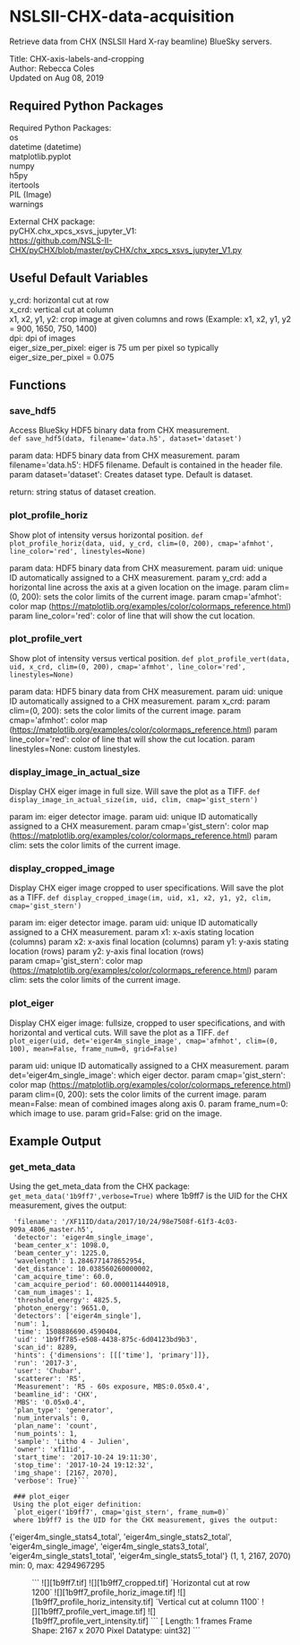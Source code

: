 # NSLSII-CHX-data-acquisition
Retrieve data from CHX (NSLSII Hard X-ray beamline) BlueSky servers.

Title: CHX-axis-labels-and-cropping<br/>
Author: Rebecca Coles<br/>
Updated on Aug 08, 2019<br/>

## Required Python Packages
Required Python Packages:<br/>
	os<br/>
	datetime (datetime)<br/>
	matplotlib.pyplot<br/>
	numpy<br/>
	h5py<br/>
	itertools<br/>
	PIL (Image)<br/>
	warnings<br/>

External CHX package:<br/>
	pyCHX.chx_xpcs_xsvs_jupyter_V1:<br/>
    https://github.com/NSLS-II-CHX/pyCHX/blob/master/pyCHX/chx_xpcs_xsvs_jupyter_V1.py

## Useful Default Variables
y_crd: horizontal cut at row<br/>
x_crd: vertical cut at column<br/>
x1, x2, y1, y2: crop image at given columns and rows (Example: x1, x2, y1, y2 = 900, 1650, 750, 1400)<br/>
dpi: dpi of images<br/>
eiger_size_per_pixel: eiger is 75 um per pixel so typically eiger_size_per_pixel = 0.075<br/>

## Functions

### save_hdf5
Access BlueSky HDF5 binary data from CHX measurement.<br/>
`def save_hdf5(data, filename='data.h5', dataset='dataset')`
        
param data: HDF5 binary data from CHX measurement.
param filename='data.h5': HDF5 filename. Default is contained in the header file.
param dataset='dataset': Creates dataset type. Default is dataset.

return: string status of dataset creation.

### plot_profile_horiz
Show plot of intensity versus horizontal position.
`def plot_profile_horiz(data, uid, y_crd, clim=(0, 200), cmap='afmhot', line_color='red', linestyles=None)`

param data: HDF5 binary data from CHX measurement.
param uid: unique ID automatically assigned to a CHX measurement.
param y_crd: add a horizontal line across the axis at a given location on the image.
param clim=(0, 200): sets the color limits of the current image.
param cmap='afmhot': color map (https://matplotlib.org/examples/color/colormaps_reference.html)
param line_color='red': color of line that will show the cut location.

### plot_profile_vert
Show plot of intensity versus vertical position.
`def plot_profile_vert(data, uid, x_crd, clim=(0, 200), cmap='afmhot', line_color='red', linestyles=None)`

param data: HDF5 binary data from CHX measurement.
param uid: unique ID automatically assigned to a CHX measurement.
param x_crd: 
param clim=(0, 200): sets the color limits of the current image.
param cmap='afmhot': color map (https://matplotlib.org/examples/color/colormaps_reference.html) 
param line_color='red': color of line that will show the cut location. 
param linestyles=None: custom linestyles.

### display_image_in_actual_size
Display CHX eiger image in full size. Will save the plot as a TIFF.
`def display_image_in_actual_size(im, uid, clim, cmap='gist_stern')`

param im: eiger detector image.
param uid: unique ID automatically assigned to a CHX measurement.
param cmap='gist_stern': color map (https://matplotlib.org/examples/color/colormaps_reference.html) 
param clim: sets the color limits of the current image.

### display_cropped_image
Display CHX eiger image cropped to user specifications. Will save the plot as a TIFF. 
`def display_cropped_image(im, uid, x1, x2, y1, y2, clim, cmap='gist_stern')`

param im: eiger detector image. 
param uid: unique ID automatically assigned to a CHX measurement.
param x1: x-axis stating location (columns)
param x2: x-axis final location (columns) 
param y1: y-axis stating location (rows) 
param y2: y-axis final location (rows)  
param cmap='gist_stern': color map (https://matplotlib.org/examples/color/colormaps_reference.html) 
param clim: sets the color limits of the current image.

### plot_eiger
Display CHX eiger image: fullsize, cropped to user specifications, and with horizontal and vertical cuts. Will save the plot as a TIFF. 
`def plot_eiger(uid, det='eiger4m_single_image', cmap='afmhot', clim=(0, 100), mean=False, frame_num=0, grid=False)`

param uid: unique ID automatically assigned to a CHX measurement.
param det='eiger4m_single_image': which eiger dector.
param cmap='gist_stern': color map (https://matplotlib.org/examples/color/colormaps_reference.html) 
param clim=(0, 200): sets the color limits of the current image.
param mean=False: mean of combined images along axis 0.
param frame_num=0: which image to use.
param grid=False: grid on the image.

## Example Output

### get_meta_data
Using the get_meta_data from the CHX package:
`get_meta_data('1b9ff7',verbose=True)`
where 1b9ff7 is the UID for the CHX measurement, gives the output:
```{'suid': '1b9ff7',
 'filename': '/XF11ID/data/2017/10/24/98e7508f-61f3-4c03-909a_4806_master.h5',
 'detector': 'eiger4m_single_image',
 'beam_center_x': 1098.0,
 'beam_center_y': 1225.0,
 'wavelength': 1.2846771478652954,
 'det_distance': 10.038560260000002,
 'cam_acquire_time': 60.0,
 'cam_acquire_period': 60.0000114440918,
 'cam_num_images': 1,
 'threshold_energy': 4825.5,
 'photon_energy': 9651.0,
 'detectors': ['eiger4m_single'],
 'num': 1,
 'time': 1508886690.4590404,
 'uid': '1b9ff785-e508-4438-875c-6d04123bd9b3',
 'scan_id': 8289,
 'hints': {'dimensions': [[['time'], 'primary']]},
 'run': '2017-3',
 'user': 'Chubar',
 'scatterer': 'R5',
 'Measurement': 'R5 - 60s exposure, MBS:0.05x0.4',
 'beamline_id': 'CHX',
 'MBS': '0.05x0.4',
 'plan_type': 'generator',
 'num_intervals': 0,
 'plan_name': 'count',
 'num_points': 1,
 'sample': 'Litho 4 - Julien',
 'owner': 'xf11id',
 'start_time': '2017-10-24 19:11:30',
 'stop_time': '2017-10-24 19:12:32',
 'img_shape': [2167, 2070],
 'verbose': True}```
 
 ### plot_eiger
 Using the plot_eiger definition:
 `plot_eiger('1b9ff7', cmap='gist_stern', frame_num=0)`
 where 1b9ff7 is the UID for the CHX measurement, gives the output:
```
{'eiger4m_single_stats4_total', 'eiger4m_single_stats2_total', 'eiger4m_single_image', 'eiger4m_single_stats3_total', 'eiger4m_single_stats1_total', 'eiger4m_single_stats5_total'}
(1, 1, 2167, 2070)
min: 0, max: 4294967295
<Figure size 432x288 with 0 Axes>
```
![][1b9ff7.tif]
![][1b9ff7_cropped.tif]
`Horizontal cut at row 1200`
![][1b9ff7_profile_horiz_image.tif]
![][1b9ff7_profile_horiz_intensity.tif]
`Vertical cut at column 1100`
![][1b9ff7_profile_vert_image.tif]
![][1b9ff7_profile_vert_intensity.tif]
```
[<Frames>
 Length: 1 frames
 Frame Shape: 2167 x 2070
 Pixel Datatype: uint32]
 ```